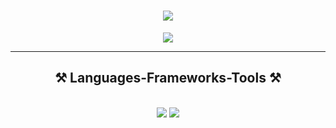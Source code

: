 

<h1 align="center">
    <img src="https://readme-typing-svg.herokuapp.com/?font=Caveat&size=40&center=true&vCenter=true&width=500&height=70&duration=4000&lines=Hi+There!+👋;+I'm+Priyanshu+Naik!;" />
</h1>

<div align="center">

 </div>

 <div align="center"> 
  <a href="mailto:priyanshunaik26@gmail.com">
    <img src="https://img.shields.io/badge/Gmail-333333?style=for-the-badge&logo=gmail&logoColor=red" />
  </a>
 <!--  <a href="https://www.linkedin.com/in/priyanshu-naik-787bb72a2/" target="_blank">
    <img src="https://img.shields.io/badge/LinkedIn-0077B5?style=for-the-badge&logo=linkedin&logoColor=white" target="_blank" /> -->
 
</div>

 <hr/>

<h2 align="center">⚒️ Languages-Frameworks-Tools ⚒️</h2>
<br/>
<div align="center">
    <img src="https://skillicons.dev/icons?i=vite,tailwind,react,postgres,nodejs" />
    <img src="https://skillicons.dev/icons?i=expresshtml,css,github,git,c,cpp" /><br>
</div>

<br/>




